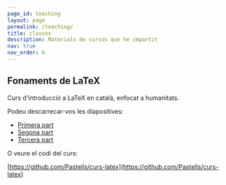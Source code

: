 ```yaml
---
page_id: teaching
layout: page
permalink: /teaching/
title: classes
description: Materials de cursos que he impartit
nav: true
nav_order: 6
---
```


## Fonaments de LaTeX

Curs d'introducció a LaTeX en català, enfocat a humanitats.

Podeu descarrecar-vos les diapositives:

- [Primera part](https://raw.github.com/pastells/curs-latex/master/ca/part1.pdf?dl=1)
- [Segona part](https://raw.github.com/pastells/curs-latex/master/ca/part2.pdf?dl=1)
- [Tercera part](https://raw.github.com/pastells/curs-latex/master/ca/part3.pdf?dl=1)

O veure el codi del curs:

[https://github.com/Pastells/curs-latex](https://github.com/Pastells/curs-latex)
